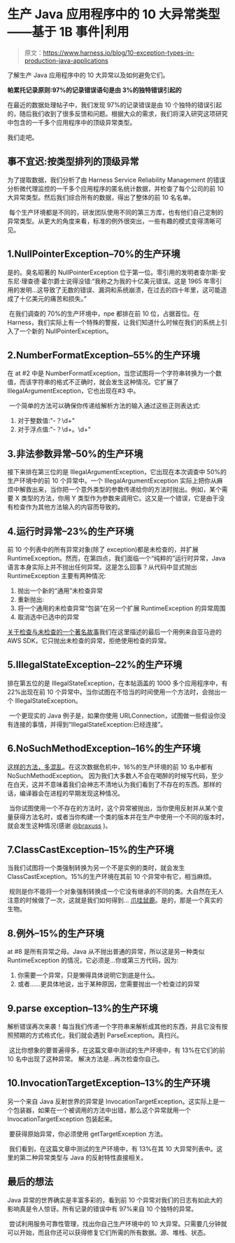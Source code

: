 # 生产 Java 应用程序中的 10 大异常类型——基于 1B 事件|利用

> 原文：<https://www.harness.io/blog/10-exception-types-in-production-java-applications>

了解生产 Java 应用程序中的 10 大异常以及如何避免它们。

**帕累托记录原则:97%的记录错误语句是由 3%的独特错误引起的**

在最近的数据处理帖子中，我们发现 97%的记录错误是由 10 个独特的错误引起的，随后我们收到了很多反馈和问题。根据大众的需求，我们将深入研究这项研究中包含的一千多个应用程序中的顶级异常类型。
‍

我们走吧。

## 事不宜迟:按类型排列的顶级异常

为了提取数据，我们分析了由 Harness Service Reliability Management 的错误分析微代理监控的一千多个应用程序的匿名统计数据，并检查了每个公司的前 10 大异常类型。然后我们综合所有的数据，得出了整体的前 10 名名单。

‍
每个生产环境都是不同的，研发团队使用不同的第三方库，也有他们自己定制的异常类型。从更大的角度来看，标准的例外很突出，一些有趣的模式变得清晰可见。

## 1.NullPointerException–70%的生产环境

是的。臭名昭著的 NullPointerException 位于第一位。零引用的发明者查尔斯·安东尼·理查德·霍尔爵士说得没错:“我称之为我的十亿美元错误。这是 1965 年零引用的发明…这导致了无数的错误、漏洞和系统崩溃，在过去的四十年里，这可能造成了十亿美元的痛苦和损失。”

‍
在我们调查的 70%的生产环境中，npe 都排在前 10 位，占据首位。在 Harness，我们实际上有一个特殊的警报，让我们知道什么时候在我们的系统上引入了一个新的 NullPointerException。

## 2.NumberFormatException–55%的生产环境

在 at #2 中是 NumberFormatException，当您试图将一个字符串转换为一个数值，而该字符串的格式不正确时，就会发生这种情况。它扩展了 IllegalArgumentException，它也出现在#3 中。

‍
一个简单的方法可以确保你传递给解析方法的输入通过这些正则表达式:

1.  对于整数值:"-？\\d+"
2.  对于浮点值:"-？\\d+。\\d+"

## 3.非法参数异常–50%的生产环境

接下来排在第三位的是 IllegalArgumentException，它出现在本次调查中 50%的生产环境中的前 10 个异常中。一个 IllegalArgumentException 实际上把你从麻烦中解救出来，当你把一个意外类型的参数传递给你的方法时抛出。例如，某个需要 X 类型的方法，你用 Y 类型作为参数来调用它。这又是一个错误，它是由于没有检查作为其他方法输入的内容而导致的。

## 4.运行时异常–23%的生产环境

前 10 个列表中的所有异常对象(除了 exception)都是未检查的，并扩展 RuntimeException。然而，在第四点，我们面临一个“纯粹的”运行时异常，Java 语言本身实际上并不抛出任何异常。这是怎么回事？从代码中显式抛出 RuntimeException 主要有两种情况:

1.  抛出一个新的“通用”未检查异常
2.  重新抛出:
3.  将一个通用的未检查异常“包装”在另一个扩展 RuntimeException 的异常周围
4.  取消选中已选中的异常

[关于检查与未检查的一个著名故事](http://docs.aws.amazon.com/AWSSdkDocsJava/latest/DeveloperGuide/java-dg-exceptions.html)我们在这里描述的最后一个用例来自亚马逊的 AWS SDK，它只抛出未检查的异常，拒绝使用检查的异常。

## 5.IllegalStateException–22%的生产环境

排在第五位的是 IllegalStateException，在本帖涵盖的 1000 多个应用程序中，有 22%出现在前 10 个异常中。当你试图在不恰当的时间使用一个方法时，会抛出一个 IllegalStateException。

‍
一个更现实的 Java 例子是，如果你使用 URLConnection，试图做一些假设你没有连接的事情，并得到“IllegalStateException:已经连接”。

## 6.NoSuchMethodException–16%的生产环境

[这样的方法，多混乱](https://i.imgflip.com/1568ov.jpg)。在这次数据危机中，16%的生产环境的前 10 名中都有 NoSuchMethodException。
因为我们大多数人不会在喝醉的时候写代码，至少在白天，这并不意味着我们会神志不清地认为我们看到了不存在的东西。那样的话，编译器会在进程的早期发现这种情况。

‍
当你试图使用一个不存在的方法时，这个异常被抛出，当你使用反射并从某个变量获得方法名时，或者当你构建一个类的版本并在生产中使用一个不同的版本时，就会发生这种情况(感谢 [@braxuss](https://twitter.com/braxuss) )。

## 7.ClassCastException–15%的生产环境

当我们试图将一个类强制转换为另一个不是实例的类时，就会发生 ClassCastException。15%的生产环境在其前 10 个异常中有它，相当麻烦。

‍
规则是你不能将一个对象强制转换成一个它没有继承的不同的类。大自然在无人注意的时候做了一次，这就是我们如何得到… [爪哇鼠鹿](https://en.wikipedia.org/wiki/Java_mouse-deer)。是的，那是一个真实的生物。

## 8.例外–15%的生产环境

at #8 是所有异常之母。Java 从不抛出普通的异常，所以这是另一种类似 RuntimeException 的情况，它必须是…你或第三方代码，因为:

1.  你需要一个异常，只是懒得具体说明它到底是什么。
2.  或者……更具体地说，出于某种原因，您需要抛出一个检查过的异常

## 9.parse exception–13%的生产环境

解析错误再次来袭！每当我们传递一个字符串来解析成其他的东西，并且它没有按照预期的方式格式化，我们就会遇到 ParseException。真扫兴。

‍
这比你想象的要普遍得多，在这篇文章中测试的生产环境中，有 13%在它们的前 10 名中出现了这种异常。
解决方法是…再次检查你自己。

## 10.InvocationTargetException–13%的生产环境

另一个来自 Java 反射世界的异常是 InvocationTargetException。这实际上是一个包装器，如果在一个被调用的方法中出错，那么这个异常就用一个 InvocationTargetException 包装起来。

‍
要获得原始异常，你必须使用 getTargetException 方法。

‍
我们看到，在这篇文章中测试的生产环境中，有 13%在其 10 大异常列表中。这里的第二种异常类型与 Java 的反射特性直接相关。

## 最后的想法

Java 异常的世界确实是丰富多彩的，看到前 10 个异常对我们的日志有如此大的影响真是令人惊讶。所有记录的错误中有 97%来自 10 个独特的异常。

‍
尝试利用服务可靠性管理，找出你自己生产环境中的 10 大异常。只需要几分钟就可以开始，而且你还可以获得修复它们所需的所有数据。源、堆栈、状态。
